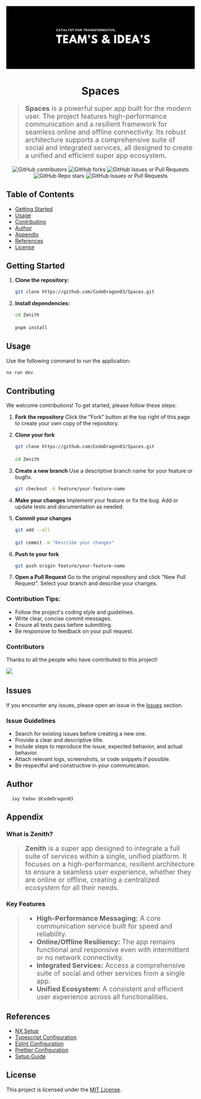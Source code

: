 <div align="center">
    <img src="./Poster.jpeg" alt="Poster" />
</div>

<h1 align="center">Spaces</h1>

<blockquote style="font-size:18px;">
    <strong>Spaces</strong> is a powerful super app built for the modern user. The project features high-performance communication and a resilient framework for seamless online and offline connectivity. Its robust architecture supports a comprehensive suite of social and integrated services, all designed to create a unified and efficient super app ecosystem.
</blockquote>

<div align="center">
    <img src="https://img.shields.io/github/contributors/CodeDragon03/Spaces?style=for-the-badge&logo=github&color=green" alt="GitHub contributors" />
    <img src="https://img.shields.io/github/forks/CodeDragon03/Spaces?style=for-the-badge&logo=github&color=green" alt="GitHub forks" />
    <img alt="GitHub Issues or Pull Requests" src="https://img.shields.io/github/issues-pr/CodeDragon03/Spaces?style=for-the-badge&logo=github&color=green">
    <img src="https://img.shields.io/github/stars/CodeDragon03/Spaces?style=for-the-badge&logo=github&color=green" alt="GitHub Repo stars" />
    <img src="https://img.shields.io/github/issues/CodeDragon03/Spaces?style=for-the-badge&logo=github&color=green" alt="GitHub Issues or Pull Requests" />
</div>

## Table of Contents

- [Getting Started](#getting-started)
- [Usage](#usage)
- [Contributing](#contributing)
- [Author](#author)
- [Appendix](#appendix)
- [References](#references)
- [License](#license)

## Getting Started

1.  **Clone the repository:**

    ```bash
    git clone https://github.com/CodeDragon03/Spaces.git
    ```

2.  **Install dependencies:**

    ```bash
    cd Zenith

    pnpm install
    ```

## Usage

Use the following command to run the application:

```bash
nx run dev
```

## Contributing

We welcome contributions\! To get started, please follow these steps:

1.  **Fork the repository** Click the "Fork" button at the top right of this
    page to create your own copy of the repository.

2.  **Clone your fork**

    ```bash
    git clone https://github.com/CodeDragon03/Spaces.git

    cd Zenith
    ```

3.  **Create a new branch** Use a descriptive branch name for your feature or
    bugfix.

    ```bash
    git checkout -b feature/your-feature-name
    ```

4.  **Make your changes** Implement your feature or fix the bug. Add or update
    tests and documentation as needed.

5.  **Commit your changes**

    ```bash
    git add --all

    git commit -m "Describe your changes"
    ```

6.  **Push to your fork**

    ```bash
    git push origin feature/your-feature-name
    ```

7.  **Open a Pull Request** Go to the original repository and click "New Pull
    Request". Select your branch and describe your changes.

### Contribution Tips:

- Follow the project's coding style and guidelines.
- Write clear, concise commit messages.
- Ensure all tests pass before submitting.
- Be responsive to feedback on your pull request.

### Contributors

Thanks to all the people who have contributed to this project\!

<div align="start">
    <a href="https://github.com/CodeDragon03/Spaces/graphs/contributors">
        <img src="https://contrib.rocks/image?repo=CodeDragon03/Spaces"/>
    </a>
</div>

## Issues

If you encounter any issues, please open an issue in the
[Issues](https://github.com/CodeDragon03/Spaces/issues) section.

### Issue Guidelines

- Search for existing issues before creating a new one.
- Provide a clear and descriptive title.
- Include steps to reproduce the issue, expected behavior, and actual behavior.
- Attach relevant logs, screenshots, or code snippets if possible.
- Be respectful and constructive in your communication.

## Author

```
  Jay Yadav @CodeDragon03
```

## Appendix

### What is Zenith?

<blockquote style="font-size:18px;">
    <strong>Zenith</strong> is a super app designed to integrate a full suite of services within a single, unified platform. It focuses on a high-performance, resilient architecture to ensure a seamless user experience, whether they are online or offline, creating a centralized ecosystem for all their needs.
</blockquote>

### Key Features

<blockquote style="font-size:18px;">
    <ul>
        <li>
        <strong>High-Performance Messaging:</strong> A core communication service built for speed and reliability.
        </li>
        <li>
        <strong>Online/Offline Resiliency:</strong> The app remains functional and responsive even with intermittent or no network connectivity.
        </li>
        <li>
        <strong>Integrated Services:</strong> Access a comprehensive suite of social and other services from a single app.
        </li>
        <li>
        <strong>Unified Ecosystem:</strong> A consistent and efficient user experience across all functionalities.
        </li>
    </ul>
</blockquote>

## References

- [NX Setup](https://nx.dev/getting-started/intro)
- [Typescript Configuration](https://www.typescriptlang.org/tsconfig/)
- [Eslint Configuration](https://eslint.org/docs/latest/use/configure/)
- [Prettier Configuration](https://prettier.io/docs/configuration)
- [Setup Guide](https://javascript.plainenglish.io/sharing-typescript-with-nx-and-turborepo-part-3-configuring-a-monorepo-2e4608701964#7ab8)

## License

This project is licensed under the
[MIT License](./LICENSE).

